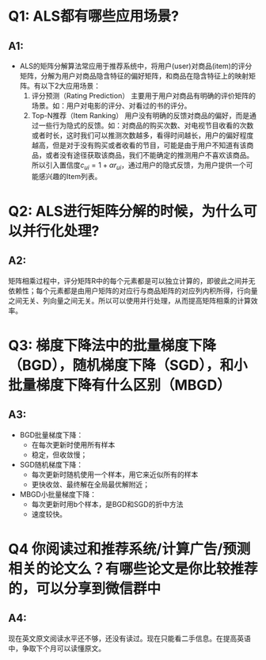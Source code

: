 # Q1: ALS都有哪些应用场景?

## A1:
+ ALS的矩阵分解算法常应用于推荐系统中，将用户(user)对商品(item)的评分矩阵，分解为用户对商品隐含特征的偏好矩阵，和商品在隐含特征上的映射矩阵。有以下2大应用场景：
	1. 评分预测（Rating Prediction）
	主要用于用户对商品有明确的评价矩阵的场景。如：用户对电影的评分、对看过的书的评分。
	2. Top-N推荐（Item Ranking）
	用户没有明确的反馈对商品的偏好，而是通过一些行为隐式的反馈。如：对商品的购买次数、对电视节目收看的次数或者时长，这时我们可以推测次数越多，看得时间越长，用户的偏好程度越高，但是对于没有购买或者收看的节目，可能是由于用户不知道有该商品，或者没有途径获取该商品，我们不能确定的推测用户不喜欢该商品。所以引入置信度$c_{ui}=1+\alpha r_{ui}$，通过用户的隐式反馈，为用户提供一个可能感兴趣的Item列表。


# Q2: ALS进行矩阵分解的时候，为什么可以并行化处理?

## A2:

矩阵相乘过程中，评分矩阵R中的每个元素都是可以独立计算的，即彼此之间并无依赖性；每个元素都是由用户矩阵的对应行与商品矩阵的对应列内积所得，行向量之间无关、列向量之间无关。所以可以使用并行处理，从而提高矩阵相乘的计算效率。


# Q3: 梯度下降法中的批量梯度下降（BGD），随机梯度下降（SGD），和小批量梯度下降有什么区别（MBGD）
## A3:

+ BGD批量梯度下降：
  + 在每次更新时使用所有样本
  + 稳定，但收敛慢；
+ SGD随机梯度下降：
  + 每次更新时随机使用一个样本，用它来近似所有的样本
  + 更快收敛、最终解在全局最优解附近；
+ MBGD小批量梯度下降：
  + 每次更新时用b个样本，是BGD和SGD的折中方法
  + 速度较快。


# Q4 你阅读过和推荐系统/计算广告/预测相关的论文么？有哪些论文是你比较推荐的，可以分享到微信群中
## A4:

现在英文原文阅读水平还不够，还没有读过。现在只能看二手信息。在提高英语中，争取下个月可以读懂原文。

